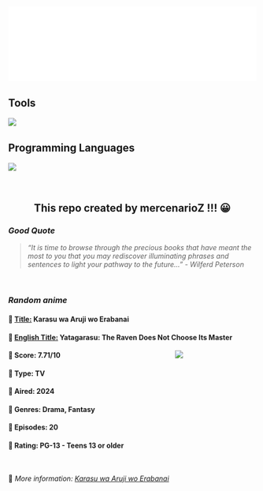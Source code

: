 
<img src="svg/nai.svg" />

<p>
  <h2>Tools</h2>
  <a href="https://skillicons.dev">
    <img src="https://skillicons.dev/icons?i=git,bash,vim,ubuntu,tensorflow,pytorch,docker,raspberrypi" />
  </a>

  <br />

  <h2>Programming Languages</h2>

  <a href="https://skillicons.dev">
    <img src="https://skillicons.dev/icons?i=python,c,cpp" />
  </a>
</p>

<br />

<h2 align="center">This repo created by mercenarioZ !!! 😀</h2>
<h3><i>Good Quote</i></h3>

<blockquote>
<i>
“It is time to browse through the precious books that have meant the most to you that you may rediscover illuminating phrases and sentences to light your pathway to the future...” - Wilferd Peterson
</i>
</blockquote>

<br />

<h3><i>Random anime</i></h3>

<h4>
  <strong>🥭 <u>Title:</u></strong> Karasu wa Aruji wo Erabanai
</h4>

<h4>🌿 <u>English Title:</u> Yatagarasu: The Raven Does Not Choose Its Master</h4>

<img align="right" width="165" src=https://cdn.myanimelist.net/images/anime/1084/142685.jpg />

<h4>🌱 Score: 7.71/10</h4>

<h4>🌲 Type: TV</h4>

<h4>🌴 Aired: 2024</h4>

<h4>🌵 Genres: Drama, Fantasy</h4>

<h4>🥑 Episodes: 20</h4>

<h4>🍏 Rating: PG-13 - Teens 13 or older</h4>

<br />

🍂 *More information: [Karasu wa Aruji wo Erabanai](https://myanimelist.net/anime/56980/Karasu_wa_Aruji_wo_Erabanai)*
    